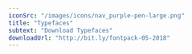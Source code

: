 ```yaml
---
iconSrc: "/images/icons/nav_purple-pen-large.png"
title: "Typefaces"
subtext: "Download Typefaces"
downloadUrl: "http://bit.ly/fontpack-05-2018"
---
```

